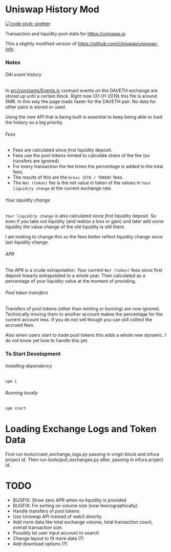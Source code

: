 # Uniswap History Mod

[![code style: prettier](https://img.shields.io/badge/code_style-prettier-ff69b4.svg?style=flat-square)](https://github.com/prettier/prettier)

Transaction and liquidity pool stats for https://uniswap.io

This a slightly modified version of https://github.com/Uniswap/uniswap-info.

### Notes
###### DAI event history
In [src/constants/Events.js](src/constants/Events.js) contract events on the DAI/ETH exchange are stored up until a certain block. Right now (31-01-2019) this file is around 5MB. In this way the page loads faster for the DAI/ETH pair. No data for other pairs is stored or used.

Using the new API that is being built is essential to keep being able to load the history so a big priority.

###### Fees
- Fees are calculated since *first* liquidity deposit.
- Fees use the pool tokens minted to calculate share of the fee (so transfers are ignored).
- For every transaction the fee times the percentage is added to the total fees.
- The results of this are the `Gross (ETH / TOKEN)` fees.
- The `Net (token)` fee is the net value in token of the values in `Your liquidity change` at the current exchange rate.

###### Your liquidity change
`Your liquidity change` is also calculated since *first* liquidity deposit. So even if you take out liquidity (and realize a loss or gain) and later add some liquidity the value change of the old liquidity is still there.

I am looking to change this so the fees better reflect liquidity change since last liquidity change.

###### APR
The APR is a crude extrapolation. Your current `Net (token)` fees since first deposit linearly extrapolated to a whole year. Then calculated as a percentage of your liquidity value at the moment of providing.

###### Pool token transfers
Transfers of pool tokens (other than minting or burning) are now ignored. Technically moving them to another account makes the percentage for the current account less. If you do not sell though you can still collect the accrued fees.

Also when users start to trade pool tokens this adds a whole new dynamic. I do not know yet how to handle this yet.

### To Start Development

###### Installing dependency
```bash
npm i
```

###### Running locally
```bash
npm start
```

# Loading Exchange Logs and Token Data

First run tools/crawl_exchange_logs.py passing in origin block and infura project id.
Then run tools/pull_exchanges.py after, passing in infura project id.

# TODO
- BUGFIX: Show zero APR when no liquidity is provided
- BUGFIX: Fix sorting on volume size (now lexicographically)
- Handle transfers of pool tokens
- Use Uniswap API instead of web3 directly
- Add more data like total exchange volume, total transaction count, overall transaction size.
- Possibly let user input account to search
- Change layout to fit more data (?)
- Add download options (?)
